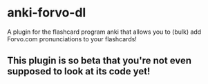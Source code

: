 # anki-forvo-dl
A plugin for the flashcard program anki that allows you to (bulk) add Forvo.com pronunciations to your flashcards!

## This plugin is so beta that you're not even supposed to look at its code yet!
